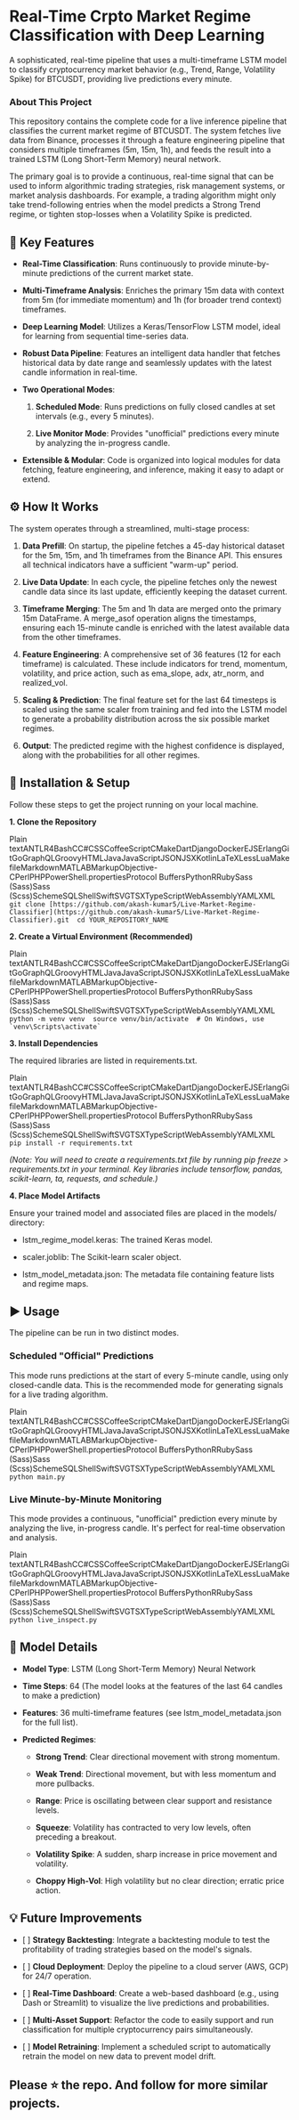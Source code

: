 Real-Time Crpto Market Regime Classification with Deep Learning
=========================================================

A sophisticated, real-time pipeline that uses a multi-timeframe LSTM model to classify cryptocurrency market behavior (e.g., Trend, Range, Volatility Spike) for BTCUSDT, providing live predictions every minute.

### About This Project

This repository contains the complete code for a live inference pipeline that classifies the current market regime of BTCUSDT. The system fetches live data from Binance, processes it through a feature engineering pipeline that considers multiple timeframes (5m, 15m, 1h), and feeds the result into a trained LSTM (Long Short-Term Memory) neural network.

The primary goal is to provide a continuous, real-time signal that can be used to inform algorithmic trading strategies, risk management systems, or market analysis dashboards. For example, a trading algorithm might only take trend-following entries when the model predicts a Strong Trend regime, or tighten stop-losses when a Volatility Spike is predicted.

🔑 Key Features
---------------

*   **Real-Time Classification**: Runs continuously to provide minute-by-minute predictions of the current market state.
    
*   **Multi-Timeframe Analysis**: Enriches the primary 15m data with context from 5m (for immediate momentum) and 1h (for broader trend context) timeframes.
    
*   **Deep Learning Model**: Utilizes a Keras/TensorFlow LSTM model, ideal for learning from sequential time-series data.
    
*   **Robust Data Pipeline**: Features an intelligent data handler that fetches historical data by date range and seamlessly updates with the latest candle information in real-time.
    
*   **Two Operational Modes**:
    
    1.  **Scheduled Mode**: Runs predictions on fully closed candles at set intervals (e.g., every 5 minutes).
        
    2.  **Live Monitor Mode**: Provides "unofficial" predictions every minute by analyzing the in-progress candle.
        
*   **Extensible & Modular**: Code is organized into logical modules for data fetching, feature engineering, and inference, making it easy to adapt or extend.
    

⚙️ How It Works
---------------

The system operates through a streamlined, multi-stage process:

1.  **Data Prefill**: On startup, the pipeline fetches a 45-day historical dataset for the 5m, 15m, and 1h timeframes from the Binance API. This ensures all technical indicators have a sufficient "warm-up" period.
    
2.  **Live Data Update**: In each cycle, the pipeline fetches only the newest candle data since its last update, efficiently keeping the dataset current.
    
3.  **Timeframe Merging**: The 5m and 1h data are merged onto the primary 15m DataFrame. A merge\_asof operation aligns the timestamps, ensuring each 15-minute candle is enriched with the latest available data from the other timeframes.
    
4.  **Feature Engineering**: A comprehensive set of 36 features (12 for each timeframe) is calculated. These include indicators for trend, momentum, volatility, and price action, such as ema\_slope, adx, atr\_norm, and realized\_vol.
    
5.  **Scaling & Prediction**: The final feature set for the last 64 timesteps is scaled using the same scaler from training and fed into the LSTM model to generate a probability distribution across the six possible market regimes.
    
6.  **Output**: The predicted regime with the highest confidence is displayed, along with the probabilities for all other regimes.
    

🚀 Installation & Setup
-----------------------

Follow these steps to get the project running on your local machine.

**1\. Clone the Repository**

Plain textANTLR4BashCC#CSSCoffeeScriptCMakeDartDjangoDockerEJSErlangGitGoGraphQLGroovyHTMLJavaJavaScriptJSONJSXKotlinLaTeXLessLuaMakefileMarkdownMATLABMarkupObjective-CPerlPHPPowerShell.propertiesProtocol BuffersPythonRRubySass (Sass)Sass (Scss)SchemeSQLShellSwiftSVGTSXTypeScriptWebAssemblyYAMLXML`   git clone [https://github.com/akash-kumar5/Live-Market-Regime-Classifier](https://github.com/akash-kumar5/Live-Market-Regime-Classifier).git  cd YOUR_REPOSITORY_NAME   `

**2\. Create a Virtual Environment (Recommended)**

Plain textANTLR4BashCC#CSSCoffeeScriptCMakeDartDjangoDockerEJSErlangGitGoGraphQLGroovyHTMLJavaJavaScriptJSONJSXKotlinLaTeXLessLuaMakefileMarkdownMATLABMarkupObjective-CPerlPHPPowerShell.propertiesProtocol BuffersPythonRRubySass (Sass)Sass (Scss)SchemeSQLShellSwiftSVGTSXTypeScriptWebAssemblyYAMLXML``   python -m venv venv  source venv/bin/activate  # On Windows, use `venv\Scripts\activate`   ``

**3\. Install Dependencies**

The required libraries are listed in requirements.txt.

Plain textANTLR4BashCC#CSSCoffeeScriptCMakeDartDjangoDockerEJSErlangGitGoGraphQLGroovyHTMLJavaJavaScriptJSONJSXKotlinLaTeXLessLuaMakefileMarkdownMATLABMarkupObjective-CPerlPHPPowerShell.propertiesProtocol BuffersPythonRRubySass (Sass)Sass (Scss)SchemeSQLShellSwiftSVGTSXTypeScriptWebAssemblyYAMLXML`   pip install -r requirements.txt   `

_(Note: You will need to create a requirements.txt file by running pip freeze > requirements.txt in your terminal. Key libraries include tensorflow, pandas, scikit-learn, ta, requests, and schedule.)_

**4\. Place Model Artifacts**

Ensure your trained model and associated files are placed in the models/ directory:

*   lstm\_regime\_model.keras: The trained Keras model.
    
*   scaler.joblib: The Scikit-learn scaler object.
    
*   lstm\_model\_metadata.json: The metadata file containing feature lists and regime maps.
    

▶️ Usage
--------

The pipeline can be run in two distinct modes.

### Scheduled "Official" Predictions

This mode runs predictions at the start of every 5-minute candle, using only closed-candle data. This is the recommended mode for generating signals for a live trading algorithm.

Plain textANTLR4BashCC#CSSCoffeeScriptCMakeDartDjangoDockerEJSErlangGitGoGraphQLGroovyHTMLJavaJavaScriptJSONJSXKotlinLaTeXLessLuaMakefileMarkdownMATLABMarkupObjective-CPerlPHPPowerShell.propertiesProtocol BuffersPythonRRubySass (Sass)Sass (Scss)SchemeSQLShellSwiftSVGTSXTypeScriptWebAssemblyYAMLXML`   python main.py   `

### Live Minute-by-Minute Monitoring

This mode provides a continuous, "unofficial" prediction every minute by analyzing the live, in-progress candle. It's perfect for real-time observation and analysis.

Plain textANTLR4BashCC#CSSCoffeeScriptCMakeDartDjangoDockerEJSErlangGitGoGraphQLGroovyHTMLJavaJavaScriptJSONJSXKotlinLaTeXLessLuaMakefileMarkdownMATLABMarkupObjective-CPerlPHPPowerShell.propertiesProtocol BuffersPythonRRubySass (Sass)Sass (Scss)SchemeSQLShellSwiftSVGTSXTypeScriptWebAssemblyYAMLXML`   python live_inspect.py   `

🧠 Model Details
----------------

*   **Model Type**: LSTM (Long Short-Term Memory) Neural Network
    
*   **Time Steps**: 64 (The model looks at the features of the last 64 candles to make a prediction)
    
*   **Features**: 36 multi-timeframe features (see lstm\_model\_metadata.json for the full list).
    
*   **Predicted Regimes**:
    
    *   **Strong Trend**: Clear directional movement with strong momentum.
        
    *   **Weak Trend**: Directional movement, but with less momentum and more pullbacks.
        
    *   **Range**: Price is oscillating between clear support and resistance levels.
        
    *   **Squeeze**: Volatility has contracted to very low levels, often preceding a breakout.
        
    *   **Volatility Spike**: A sudden, sharp increase in price movement and volatility.
        
    *   **Choppy High-Vol**: High volatility but no clear direction; erratic price action.
        

💡 Future Improvements
----------------------

*   \[ \] **Strategy Backtesting**: Integrate a backtesting module to test the profitability of trading strategies based on the model's signals.
    
*   \[ \] **Cloud Deployment**: Deploy the pipeline to a cloud server (AWS, GCP) for 24/7 operation.
    
*   \[ \] **Real-Time Dashboard**: Create a web-based dashboard (e.g., using Dash or Streamlit) to visualize the live predictions and probabilities.
    
*   \[ \] **Multi-Asset Support**: Refactor the code to easily support and run classification for multiple cryptocurrency pairs simultaneously.
    
*   \[ \] **Model Retraining**: Implement a scheduled script to automatically retrain the model on new data to prevent model drift.
    

## Please ⭐ the repo. And follow for more similar projects.
